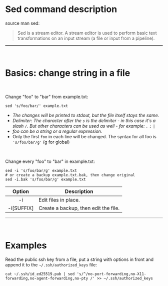 # Sed command description

source man sed:
> Sed is a stream editor.  A stream editor is used to perform basic text transformations on an input stream (a file or input from a pipeline).

---------------------

</br>

# Basics: change string in a file

</br>

Change "foo" to "bar" from example.txt:  

```shell
sed 's/foo/bar/' example.txt
```

- _The changes will be printed to stdout, but the file itself stays the same._
- _Delimiter: The character after the `s` is the delimiter - in this case it's a slash `/`. But other characters can be used as well - for example: `.` `;` `|`_
- _foo can be a string or a regular expression._
- Only the first `foo` in each line will be changed. The syntax for all foo is `'s/foo/bar/g'` (g for global)

</br>

Change every "foo" to "bar" in example.txt:  

```shell
sed -i 's/foo/bar/g' example.txt
# or create a backup example.txt.bak, then change original
sed -i.bak 's/foo/bar/g' example.txt
```

|    Option    | Description                          |
|:------------:| ------------------------------------ |
|      -i      | Edit files in place.                 |
| -i\[SUFFIX\] | Create a backup, then edit the file. | 

--------------------------

</br>

# Examples

Read the public ssh key from a file, put a string with options in front and append it to the `~/.ssh/authorized_keys` file: 
```shell
cat ~/.ssh/id_ed25519.pub | sed 's/^/no-port-forwarding,no-X11-forwarding,no-agent-forwarding,no-pty /' >> ~/.ssh/authorized_keys
```